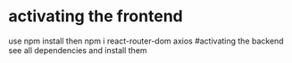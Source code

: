 # activating the frontend
use npm install then npm i react-router-dom axios
#activating the backend 
see all dependencies and install them
